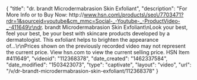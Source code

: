 {
    "title": "dr. brandt Microdermabrasion Skin Exfoliant",
    "description": "For More Info or to Buy Now: http:\/\/www.hsn.com\/products\/seo\/7703471?rdr=1&sourceid=youtube&cm_mmc=Social-_-Youtube-_-ProductVideo-_-411649\r\ndr. brandt Microdermabrasion Skin Exfoliant\nLook your best, feel your best, be your best with skincare products developed by a dermatologist. This exfoliant helps to brighten the appearance of...\r\nPrices shown on the previously recorded video may not represent the current price.  View hsn.com to view the current selling price. HSN Item #411649",
    "videoid": "112368378",
    "date_created": "1462337584",
    "date_modified": "1503423073",
    "type": "captivate",
    "layout": "video",
    "url": "\/v\/dr-brandt-microdermabrasion-skin-exfoliant\/112368378"
}